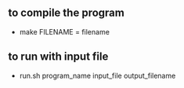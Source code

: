 ## to compile the program 
- make FILENAME = filename
## to run with input file
- run.sh program_name input_file output_filename